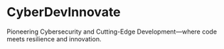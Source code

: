 # CyberDevInnovate
Pioneering Cybersecurity and Cutting-Edge Development—where code meets resilience and innovation.
